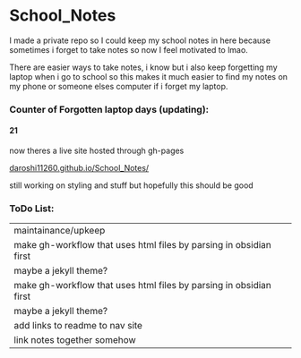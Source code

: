 # School_Notes
I made a private repo so I could keep my school notes in here because sometimes i forget to take notes so now I feel motivated to lmao.

There are easier ways to take notes, i know but i also keep forgetting my laptop when i go to school so this makes it much easier to find my notes on my phone or someone elses computer if i forget my laptop.

### Counter of Forgotten laptop days (updating):

#### 21

now theres a live site hosted through gh-pages

[daroshi11260.github.io/School_Notes/](https://daroshi11260.github.io/School_Notes/ "https://daroshi11260.github.io/School_Notes/")

still working on styling and stuff but hopefully this should be good


### ToDo List:


|                                                                    |
| ------------------------------------------------------------------ |
| maintainance/upkeep                                                |
| make gh-workflow that uses html files by parsing in obsidian first |
| maybe a jekyll theme?                                              | 
| make gh-workflow that uses html files by parsing in obsidian first |
| maybe a jekyll theme?                                              |
| add links to readme to nav site                                    |
| link notes together somehow                                        |
